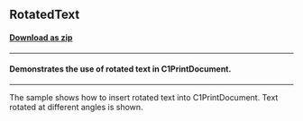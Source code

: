 ## RotatedText
#### [Download as zip](https://grapecity.github.io/DownGit/#/home?url=https://github.com/GrapeCity/ComponentOne-WinForms-Samples/tree/master/Core\PrintDocument\RotatedText)
____
#### Demonstrates the use of rotated text in C1PrintDocument.
____
The sample shows how to insert rotated text into C1PrintDocument. Text rotated at different angles is shown. 